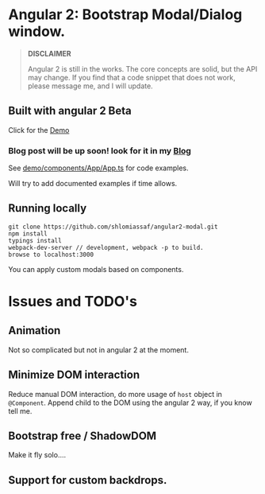# Angular 2: Bootstrap Modal/Dialog window.

>**DISCLAIMER**  
>
>Angular 2 is still in the works. The core concepts are solid, but the API may change. If you find that a code snippet that does not work, please message me, and I will update.
 
## Built with angular 2 Beta

Click for the [Demo](http://shlomiassaf.github.io/angular2-modal/)

### Blog post will be up soon! look for it in my [Blog](http://blog.assaf.co/)

See [demo/components/App/App.ts](https://github.com/shlomiassaf/angular2-modal/blob/master/demo/components/App/App.ts) for code examples.

Will try to add documented examples if time allows.

## Running locally
    git clone https://github.com/shlomiassaf/angular2-modal.git  
    npm install  
    typings install  
    webpack-dev-server // development, webpack -p to build.  
    browse to localhost:3000  

You can apply custom modals based on components.

# Issues and TODO's

## Animation
Not so complicated but not in angular 2 at the moment.

## Minimize DOM interaction
Reduce manual DOM interaction, do more usage of `host` object in `@Component`.
Append child to the DOM using the angular 2 way, if you know tell me.
 
## Bootstrap free / ShadowDOM
Make it fly solo....

## Support for custom backdrops. 
